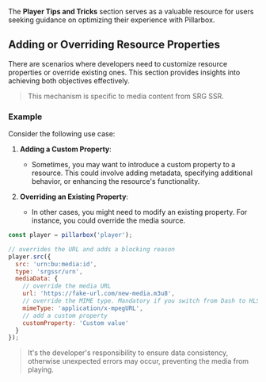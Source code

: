The **Player Tips and Tricks** section serves as a valuable resource for users seeking guidance on optimizing their experience with Pillarbox.

## Adding or Overriding Resource Properties

There are scenarios where developers need to customize resource properties or override existing ones. This section provides insights into achieving both objectives effectively.

> This mechanism is specific to media content from SRG SSR.

### Example

Consider the following use case:

1. **Adding a Custom Property**:
   - Sometimes, you may want to introduce a custom property to a resource. This could involve adding metadata, specifying additional behavior, or enhancing the resource's functionality.

2. **Overriding an Existing Property**:
   - In other cases, you might need to modify an existing property. For instance, you could override the media source.

```javascript
const player = pillarbox('player');

// overrides the URL and adds a blocking reason
player.src({
  src: 'urn:bu:media:id',
  type: 'srgssr/urn',
  mediaData: {
    // override the media URL
    url: 'https://fake-url.com/new-media.m3u8',
    // override the MIME type. Mandatory if you switch from Dash to HLS
    mimeType: 'application/x-mpegURL',
    // add a custom property
    customProperty: 'Custom value'
  }
});
```

> It's the developer's responsibility to ensure data consistency, otherwise unexpected errors may occur, preventing the media from playing.
